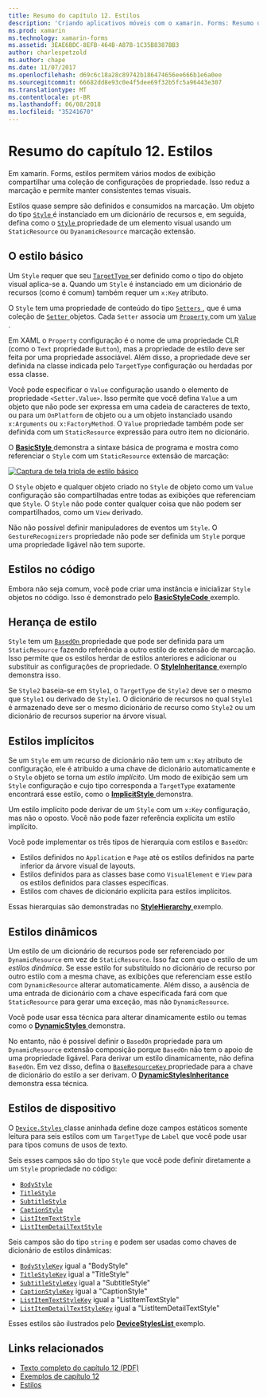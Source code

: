 ```yaml
---
title: Resumo do capítulo 12. Estilos
description: 'Criando aplicativos móveis com o xamarin. Forms: Resumo do capítulo 12. Estilos'
ms.prod: xamarin
ms.technology: xamarin-forms
ms.assetid: 3EAE6BDC-8EFB-464B-A87B-1C35B8387BB3
author: charlespetzold
ms.author: chape
ms.date: 11/07/2017
ms.openlocfilehash: d69c6c18a28c89742b186474656ee666b1e6a0ee
ms.sourcegitcommit: 66682dd8e93c0e4f5dee69f32b5fc5a96443e307
ms.translationtype: MT
ms.contentlocale: pt-BR
ms.lasthandoff: 06/08/2018
ms.locfileid: "35241670"
---
```

# <a name="summary-of-chapter-12-styles"></a>Resumo do capítulo 12. Estilos

Em xamarin. Forms, estilos permitem vários modos de exibição compartilhar uma coleção de configurações de propriedade. Isso reduz a marcação e permite manter consistentes temas visuais.

Estilos quase sempre são definidos e consumidos na marcação. Um objeto do tipo [ `Style` ](https://developer.xamarin.com/api/type/Xamarin.Forms.Style/) é instanciado em um dicionário de recursos e, em seguida, defina como o [ `Style` ](https://developer.xamarin.com/api/property/Xamarin.Forms.VisualElement.Style/) propriedade de um elemento visual usando um `StaticResource` ou `DyanamicResource` marcação extensão.

## <a name="the-basic-style"></a>O estilo básico

Um `Style` requer que seu [ `TargetType` ](https://developer.xamarin.com/api/property/Xamarin.Forms.Style.TargetType/) ser definido como o tipo do objeto visual aplica-se a. Quando um `Style` é instanciado em um dicionário de recursos (como é comum) também requer um `x:Key` atributo.

O `Style` tem uma propriedade de conteúdo do tipo [ `Setters` ](https://developer.xamarin.com/api/property/Xamarin.Forms.Style.Setters/), que é uma coleção de [ `Setter` ](https://developer.xamarin.com/api/type/Xamarin.Forms.Setter/) objetos. Cada `Setter` associa um [ `Property` ](https://developer.xamarin.com/api/property/Xamarin.Forms.Setter.Property/) com um [ `Value` ](https://developer.xamarin.com/api/property/Xamarin.Forms.Setter.Value/).

Em XAML o `Property` configuração é o nome de uma propriedade CLR (como o `Text` propriedade `Button`), mas a propriedade de estilo deve ser feita por uma propriedade associável. Além disso, a propriedade deve ser definida na classe indicada pelo `TargetType` configuração ou herdadas por essa classe.

Você pode especificar o `Value` configuração usando o elemento de propriedade `<Setter.Value>`. Isso permite que você defina `Value` a um objeto que não pode ser expressa em uma cadeia de caracteres de texto, ou para um `OnPlatform` de objeto ou a um objeto instanciado usando `x:Arguments` ou `x:FactoryMethod`. O `Value` propriedade também pode ser definida com um `StaticResource` expressão para outro item no dicionário.

O [ **BasicStyle** ](https://github.com/xamarin/xamarin-forms-book-samples/tree/master/Chapter12/BasicStyle) demonstra a sintaxe básica de programa e mostra como referenciar o `Style` com um `StaticResource` extensão de marcação:

[![Captura de tela tripla de estilo básico](images/ch12fg01-small.png "estilos básicos")](images/ch12fg01-large.png#lightbox "estilos básicos")

O `Style` objeto e qualquer objeto criado no `Style` de objeto como um `Value` configuração são compartilhadas entre todas as exibições que referenciam que `Style`. O `Style` não pode conter qualquer coisa que não podem ser compartilhados, como um `View` derivado.

Não não possível definir manipuladores de eventos um `Style`. O `GestureRecognizers` propriedade não pode ser definida um `Style` porque uma propriedade ligável não tem suporte.

## <a name="styles-in-code"></a>Estilos no código

Embora não seja comum, você pode criar uma instância e inicializar `Style` objetos no código. Isso é demonstrado pelo [ **BasicStyleCode** ](https://github.com/xamarin/xamarin-forms-book-samples/tree/master/Chapter12/BasicStyleCode) exemplo.

## <a name="style-inheritance"></a>Herança de estilo

`Style` tem um [ `BasedOn` ](https://developer.xamarin.com/api/property/Xamarin.Forms.Style.BasedOn/) propriedade que pode ser definida para um `StaticResource` fazendo referência a outro estilo de extensão de marcação. Isso permite que os estilos herdar de estilos anteriores e adicionar ou substituir as configurações de propriedade. O [ **StyleInheritance** ](https://github.com/xamarin/xamarin-forms-book-samples/tree/master/Chapter12/StyleInheritance) exemplo demonstra isso.

Se `Style2` baseia-se em `Style1`, o `TargetType` de `Style2` deve ser o mesmo que `Style1` ou derivado de `Style1`. O dicionário de recursos no qual `Style1` é armazenado deve ser o mesmo dicionário de recurso como `Style2` ou um dicionário de recursos superior na árvore visual.

## <a name="implicit-styles"></a>Estilos implícitos

Se um `Style` em um recurso de dicionário não tem um `x:Key` atributo de configuração, ele é atribuído a uma chave de dicionário automaticamente e o `Style` objeto se torna um *estilo implícito*. Um modo de exibição sem um `Style` configuração e cujo tipo corresponda a `TargetType` exatamente encontrará esse estilo, como o [ **ImplicitStyle** ](https://github.com/xamarin/xamarin-forms-book-samples/tree/master/Chapter12/ImplicitStyle) demonstra.

Um estilo implícito pode derivar de um `Style` com um `x:Key` configuração, mas não o oposto. Você não pode fazer referência explícita um estilo implícito.

Você pode implementar os três tipos de hierarquia com estilos e `BasedOn`:

- Estilos definidos no `Application` e `Page` até os estilos definidos na parte inferior da árvore visual de layouts.
- Estilos definidos para as classes base como `VisualElement` e `View` para os estilos definidos para classes específicas.
- Estilos com chaves de dicionário explícita para estilos implícitos.

Essas hierarquias são demonstradas no [ **StyleHierarchy** ](https://github.com/xamarin/xamarin-forms-book-samples/tree/master/Chapter12/StyleHierarchy) exemplo.

## <a name="dynamic-styles"></a>Estilos dinâmicos

Um estilo de um dicionário de recursos pode ser referenciado por `DynamicResource` em vez de `StaticResource`. Isso faz com que o estilo de um *estilos dinâmica*. Se esse estilo for substituído no dicionário de recurso por outro estilo com a mesma chave, as exibições que referenciam esse estilo com `DynamicResource` alterar automaticamente. Além disso, a ausência de uma entrada de dicionário com a chave especificada fará com que `StaticResource` para gerar uma exceção, mas não `DynamicResource`.

Você pode usar essa técnica para alterar dinamicamente estilo ou temas como o [ **DynamicStyles** ](https://github.com/xamarin/xamarin-forms-book-samples/tree/master/Chapter12/DynamicStyles) demonstra.

No entanto, não é possível definir o `BasedOn` propriedade para um `DynamicResource` extensão composição porque `BasedOn` não tem o apoio de uma propriedade ligável. Para derivar um estilo dinamicamente, não defina `BasedOn`. Em vez disso, defina o [ `BaseResourceKey` ](https://developer.xamarin.com/api/property/Xamarin.Forms.Style.BaseResourceKey/) propriedade para a chave de dicionário do estilo a ser derivam. O [ **DynamicStylesInheritance** ](https://github.com/xamarin/xamarin-forms-book-samples/tree/master/Chapter12/DynaStylesInh) demonstra essa técnica.

## <a name="device-styles"></a>Estilos de dispositivo

O [ `Device.Styles` ](https://developer.xamarin.com/api/type/Xamarin.Forms.Device+Styles/) classe aninhada define doze campos estáticos somente leitura para seis estilos com um `TargetType` de `Label` que você pode usar para tipos comuns de usos de texto.

Seis esses campos são do tipo `Style` que você pode definir diretamente a um `Style` propriedade no código:

- [`BodyStyle`](https://developer.xamarin.com/api/field/Xamarin.Forms.Device+Styles.BodyStyle/)
- [`TitleStyle`](https://developer.xamarin.com/api/field/Xamarin.Forms.Device+Styles.TitleStyle/)
- [`SubtitleStyle`](https://developer.xamarin.com/api/field/Xamarin.Forms.Device+Styles.SubtitleStyle/)
- [`CaptionStyle`](https://developer.xamarin.com/api/field/Xamarin.Forms.Device+Styles.CaptionStyle/)
- [`ListItemTextStyle`](https://developer.xamarin.com/api/field/Xamarin.Forms.Device+Styles.ListItemTextStyle/)
- [`ListItemDetailTextStyle`](https://developer.xamarin.com/api/field/Xamarin.Forms.Device+Styles.ListItemDetailTextStyle/)

Seis campos são do tipo `string` e podem ser usadas como chaves de dicionário de estilos dinâmicas:

- [`BodyStyleKey`](https://developer.xamarin.com/api/field/Xamarin.Forms.Device+Styles.BodyStyleKey/) igual a "BodyStyle"
- [`TitleStyleKey`](https://developer.xamarin.com/api/field/Xamarin.Forms.Device+Styles.TitleStyleKey/) igual a "TitleStyle"
- [`SubtitleStyleKey`](https://developer.xamarin.com/api/field/Xamarin.Forms.Device+Styles.SubtitleStyleKey/) igual a "SubtitleStyle"
- [`CaptionStyleKey`](https://developer.xamarin.com/api/field/Xamarin.Forms.Device+Styles.CaptionStyleKey/) igual a "CaptionStyle"
- [`ListItemTextStyleKey`](https://developer.xamarin.com/api/field/Xamarin.Forms.Device+Styles.ListItemTextStyleKey/) igual a "ListItemTextStyle"
- [`ListItemDetailTextStyleKey`](https://developer.xamarin.com/api/field/Xamarin.Forms.Device+Styles.ListItemDetailTextStyleKey/) igual a "ListItemDetailTextStyle"

Esses estilos são ilustrados pelo [ **DeviceStylesList** ](https://github.com/xamarin/xamarin-forms-book-samples/tree/master/Chapter12/DeviceStylesList) exemplo.



## <a name="related-links"></a>Links relacionados

- [Texto completo do capítulo 12 (PDF)](https://download.xamarin.com/developer/xamarin-forms-book/XamarinFormsBook-Ch12-Apr2016.pdf)
- [Exemplos de capítulo 12](https://github.com/xamarin/xamarin-forms-book-samples/tree/master/Chapter12)
- [Estilos](~/xamarin-forms/user-interface/styles/index.md)
